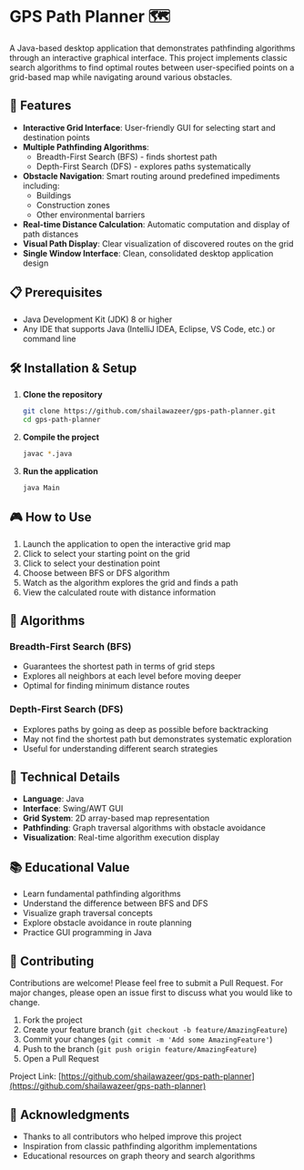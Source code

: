 # GPS Path Planner 🗺️

A Java-based desktop application that demonstrates pathfinding algorithms through an interactive graphical interface. This project implements classic search algorithms to find optimal routes between user-specified points on a grid-based map while navigating around various obstacles.

## 🚀 Features

- **Interactive Grid Interface**: User-friendly GUI for selecting start and destination points
- **Multiple Pathfinding Algorithms**: 
  - Breadth-First Search (BFS) - finds shortest path
  - Depth-First Search (DFS) - explores paths systematically
- **Obstacle Navigation**: Smart routing around predefined impediments including:
  - Buildings
  - Construction zones
  - Other environmental barriers
- **Real-time Distance Calculation**: Automatic computation and display of path distances
- **Visual Path Display**: Clear visualization of discovered routes on the grid
- **Single Window Interface**: Clean, consolidated desktop application design

## 📋 Prerequisites

- Java Development Kit (JDK) 8 or higher
- Any IDE that supports Java (IntelliJ IDEA, Eclipse, VS Code, etc.) or command line

## 🛠️ Installation & Setup

1. **Clone the repository**
   ```bash
   git clone https://github.com/shailawazeer/gps-path-planner.git
   cd gps-path-planner
   ```

2. **Compile the project**
   ```bash
   javac *.java
   ```

3. **Run the application**
   ```bash
   java Main
   ```

## 🎮 How to Use

1. Launch the application to open the interactive grid map
2. Click to select your starting point on the grid
3. Click to select your destination point
4. Choose between BFS or DFS algorithm
5. Watch as the algorithm explores the grid and finds a path
6. View the calculated route with distance information

## 🧠 Algorithms

### Breadth-First Search (BFS)
- Guarantees the shortest path in terms of grid steps
- Explores all neighbors at each level before moving deeper
- Optimal for finding minimum distance routes

### Depth-First Search (DFS)
- Explores paths by going as deep as possible before backtracking
- May not find the shortest path but demonstrates systematic exploration
- Useful for understanding different search strategies

## 🔧 Technical Details

- **Language**: Java
- **Interface**: Swing/AWT GUI
- **Grid System**: 2D array-based map representation
- **Pathfinding**: Graph traversal algorithms with obstacle avoidance
- **Visualization**: Real-time algorithm execution display

## 📚 Educational Value

- Learn fundamental pathfinding algorithms
- Understand the difference between BFS and DFS
- Visualize graph traversal concepts
- Explore obstacle avoidance in route planning
- Practice GUI programming in Java

## 🤝 Contributing

Contributions are welcome! Please feel free to submit a Pull Request. For major changes, please open an issue first to discuss what you would like to change.

1. Fork the project
2. Create your feature branch (`git checkout -b feature/AmazingFeature`)
3. Commit your changes (`git commit -m 'Add some AmazingFeature'`)
4. Push to the branch (`git push origin feature/AmazingFeature`)
5. Open a Pull Request

Project Link: [https://github.com/shailawazeer/gps-path-planner](https://github.com/shailawazeer/gps-path-planner)

## 🙏 Acknowledgments

- Thanks to all contributors who helped improve this project
- Inspiration from classic pathfinding algorithm implementations
- Educational resources on graph theory and search algorithms
